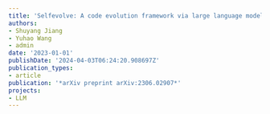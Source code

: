 ```yaml
---
title: 'Selfevolve: A code evolution framework via large language models'
authors:
- Shuyang Jiang
- Yuhao Wang
- admin
date: '2023-01-01'
publishDate: '2024-04-03T06:24:20.908697Z'
publication_types:
- article
publication: '*arXiv preprint arXiv:2306.02907*'
projects:
- LLM
---
```

